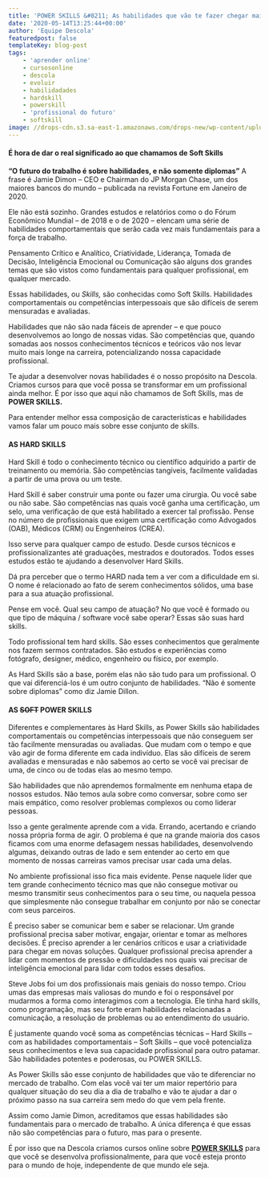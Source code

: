 ```yaml
---
title: 'POWER SKILLS &#8211; As habilidades que vão te fazer chegar mais longe'
date: '2020-05-14T13:25:44+00:00'
author: 'Equipe Descola'
featuredpost: false
templateKey: blog-post
tags:
    - 'aprender online'
    - cursosonline
    - descola
    - evoluir
    - habilidadades
    - hardskill
    - powerskill
    - 'profissional do futuro'
    - softskill
image: //drops-cdn.s3.sa-east-1.amazonaws.com/drops-new/wp-content/uploads/2020/05/14131754/descola_sala-150x150.png
---
```

#### É hora de dar o real significado ao que chamamos de Soft Skills

**“O futuro do trabalho é sobre habilidades, e não somente diplomas”** A frase é Jamie Dimon – CEO e Chairman do JP Morgan Chase, um dos maiores bancos do mundo – publicada na revista Fortune em Janeiro de 2020.

Ele não está sozinho. Grandes estudos e relatórios como o do Fórum Econômico Mundial – de 2018 e o de 2020 – elencam uma série de habilidades comportamentais que serão cada vez mais fundamentais para a força de trabalho.

Pensamento Crítico e Analítico, Criatividade, Liderança, Tomada de Decisão, Inteligência Emocional ou Comunicação são alguns dos grandes temas que são vistos como fundamentais para qualquer profissional, em qualquer mercado.

Essas habilidades, ou *Skills,* são conhecidas como Soft Skills. Habilidades comportamentais ou competências interpessoais que são difíceis de serem mensuradas e avaliadas.

Habilidades que não são nada fáceis de aprender – e que pouco desenvolvemos ao longo de nossas vidas. São competências que, quando somadas aos nossos conhecimentos técnicos e teóricos vão nos levar muito mais longe na carreira, potencializando nossa capacidade profissional.

Te ajudar a desenvolver novas habilidades é o nosso propósito na Descola. Criamos cursos para que você possa se transformar em um profissional ainda melhor. É por isso que aqui não chamamos de Soft Skills, mas de **POWER SKILLS.**

Para entender melhor essa composição de características e habilidades vamos falar um pouco mais sobre esse conjunto de skills.

#### **AS HARD SKILLS**

Hard Skill é todo o conhecimento técnico ou científico adquirido a partir de treinamento ou memória. São competências tangíveis, facilmente validadas a partir de uma prova ou um teste.

Hard Skill é saber construir uma ponte ou fazer uma cirurgia. Ou você sabe ou não sabe. São competências nas quais você ganha uma certificação, um selo, uma verificação de que está habilitado a exercer tal profissão. Pense no número de profissionais que exigem uma certificação como Advogados (OAB), Médicos (CRM) ou Engenheiros (CREA).

Isso serve para qualquer campo de estudo. Desde cursos técnicos e profissionalizantes até graduações, mestrados e doutorados. Todos esses estudos estão te ajudando a desenvolver Hard Skills.  
  
Dá pra perceber que o termo HARD nada tem a ver com a dificuldade em si. O nome é relacionado ao fato de serem conhecimentos sólidos, uma base para a sua atuação profissional.

Pense em você. Qual seu campo de atuação? No que você é formado ou que tipo de máquina / software você sabe operar? Essas são suas hard skills.

Todo profissional tem hard skills. São esses conhecimentos que geralmente nos fazem sermos contratados. São estudos e experiências como fotógrafo, designer, médico, engenheiro ou físico, por exemplo.

As Hard Skills são a base, porém elas não são tudo para um profissional. O que vai diferenciá-los é um outro conjunto de habilidades. “Não é somente sobre diplomas” como diz Jamie Dillon.

#### **AS <s>SOFT</s> POWER SKILLS**

Diferentes e complementares às Hard Skills, as Power Skills são habilidades comportamentais ou competências interpessoais que não conseguem ser tão facilmente mensuradas ou avaliadas. Que mudam com o tempo e que vão agir de forma diferente em cada indivíduo. Elas são difíceis de serem avaliadas e mensuradas e não sabemos ao certo se você vai precisar de uma, de cinco ou de todas elas ao mesmo tempo.

São habilidades que não aprendemos formalmente em nenhuma etapa de nossos estudos. Não temos aula sobre como conversar, sobre como ser mais empático, como resolver problemas complexos ou como liderar pessoas.

Isso a gente geralmente aprende com a vida. Errando, acertando e criando nossa própria forma de agir. O problema é que na grande maioria dos casos ficamos com uma enorme defasagem nessas habilidades, desenvolvendo algumas, deixando outras de lado e sem entender ao certo em que momento de nossas carreiras vamos precisar usar cada uma delas.

No ambiente profissional isso fica mais evidente. Pense naquele líder que tem grande conhecimento técnico mas que não consegue motivar ou mesmo transmitir seus conhecimentos para o seu time, ou naquela pessoa que simplesmente não consegue trabalhar em conjunto por não se conectar com seus parceiros.

É preciso saber se comunicar bem e saber se relacionar. Um grande profissional precisa saber motivar, engajar, orientar e tomar as melhores decisões. É preciso aprender a ler cenários críticos e usar a criatividade para chegar em novas soluções. Qualquer profissional precisa aprender a lidar com momentos de pressão e dificuldades nos quais vai precisar de inteligência emocional para lidar com todos esses desafios.

Steve Jobs foi um dos profissionais mais geniais do nosso tempo. Criou umas das empresas mais valiosas do mundo e foi o responsável por mudarmos a forma como interagimos com a tecnologia. Ele tinha hard skills, como programação, mas seu forte eram habilidades relacionadas a comunicação, a resolução de problemas ou ao entendimento do usuário.

É justamente quando você soma as competências técnicas – Hard Skills – com as habilidades comportamentais – Soft Skills – que você potencializa seus conhecimentos e leva sua capacidade profissional para outro patamar. São habilidades potentes e poderosas, ou POWER SKILLS.

As Power Skills são esse conjunto de habilidades que vão te diferenciar no mercado de trabalho. Com elas você vai ter um maior repertório para qualquer situação do seu dia a dia de trabalho e vão te ajudar a dar o próximo passo na sua carreira sem medo do que vem pela frente.

Assim como Jamie Dimon, acreditamos que essas habilidades são fundamentais para o mercado de trabalho. A única diferença é que essas não são competências para o futuro, mas para o presente.

É por isso que na Descola criamos cursos online sobre **[POWER SKILLS](http://www.descola.org/cursos)** para que você se desenvolva profissionalmente, para que você esteja pronto para o mundo de hoje, independente de que mundo ele seja.